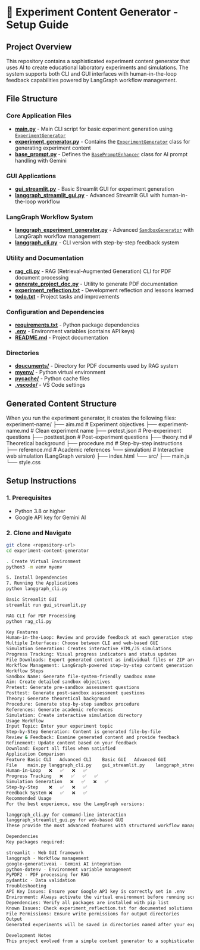 # 🧪 Experiment Content Generator - Setup Guide

## Project Overview

This repository contains a sophisticated experiment content generator that uses AI to create educational laboratory experiments and simulations. The system supports both CLI and GUI interfaces with human-in-the-loop feedback capabilities powered by LangGraph workflow management.

## File Structure

### Core Application Files

- **[main.py](main.py)** - Main CLI script for basic experiment generation using [`ExperimentGenerator`](experiment_generator.py)
- **[experiment_generator.py](experiment_generator.py)** - Contains the [`ExperimentGenerator`](experiment_generator.py) class for generating experiment content
- **[base_prompt.py](base_prompt.py)** - Defines the [`BasePromptEnhancer`](base_prompt.py) class for AI prompt handling with Gemini

### GUI Applications

- **[gui_streamlit.py](gui_streamlit.py)** - Basic Streamlit GUI for experiment generation
- **[langgraph_streamlit_gui.py](langgraph_streamlit_gui.py)** - Advanced Streamlit GUI with human-in-the-loop workflow

### LangGraph Workflow System

- **[langgraph_experiment_generator.py](langgraph_experiment_generator.py)** - Advanced [`SandboxGenerator`](langgraph_experiment_generator.py) with LangGraph workflow management
- **[langgraph_cli.py](langgraph_cli.py)** - CLI version with step-by-step feedback system

### Utility and Documentation

- **[rag_cli.py](rag_cli.py)** - RAG (Retrieval-Augmented Generation) CLI for PDF document processing
- **[generate_project_doc.py](generate_project_doc.py)** - Utility to generate PDF documentation
- **[experiment_reflection.txt](experiment_reflection.txt)** - Development reflection and lessons learned
- **[todo.txt](todo.txt)** - Project tasks and improvements

### Configuration and Dependencies

- **[requirements.txt](requirements.txt)** - Python package dependencies
- **[.env](.env)** - Environment variables (contains API keys)
- **[README.md](README.md)** - Project documentation

### Directories

- **[doucuments/](doucuments/)** - Directory for PDF documents used by RAG system
- **[myenv/](myenv/)** - Python virtual environment
- **[__pycache__/](__pycache__/)** - Python cache files
- **[.vscode/](.vscode/)** - VS Code settings

## Generated Content Structure

When you run the experiment generator, it creates the following files:
experiment-name/ ├── aim.md # Experiment objectives ├── experiment-name.md # Clean experiment name ├── pretest.json # Pre-experiment questions ├── posttest.json # Post-experiment questions ├── theory.md # Theoretical background ├── procedure.md # Step-by-step instructions ├── reference.md # Academic references └── simulation/ # Interactive web simulation (LangGraph version) ├── index.html └── src/ ├── main.js └── style.css


## Setup Instructions

### 1. Prerequisites

- Python 3.8 or higher
- Google API key for Gemini AI

### 2. Clone and Navigate

```bash
git clone <repository-url>
cd experiment-content-generator

. Create Virtual Environment
python3 -m venv myenv

5. Install Dependencies
7. Running the Applications
python langgraph_cli.py

Basic Streamlit GUI
streamlit run gui_streamlit.py

RAG CLI for PDF Processing
python rag_cli.py

Key Features
Human-in-the-Loop: Review and provide feedback at each generation step
Multiple Interfaces: Choose between CLI and web-based GUI
Simulation Generation: Creates interactive HTML/JS simulations
Progress Tracking: Visual progress indicators and status updates
File Downloads: Export generated content as individual files or ZIP archives
Workflow Management: LangGraph-powered step-by-step content generation
Workflow Steps
Sandbox Name: Generate file-system-friendly sandbox name
Aim: Create detailed sandbox objectives
Pretest: Generate pre-sandbox assessment questions
Posttest: Generate post-sandbox assessment questions
Theory: Generate theoretical background
Procedure: Generate step-by-step sandbox procedure
References: Generate academic references
Simulation: Create interactive simulation directory
Usage Workflow
Input Topic: Enter your experiment topic
Step-by-Step Generation: Content is generated file-by-file
Review & Feedback: Examine generated content and provide feedback
Refinement: Update content based on your feedback
Download: Export all files when satisfied
Application Comparison
Feature	Basic CLI	Advanced CLI	Basic GUI	Advanced GUI
File	main.py	langgraph_cli.py	gui_streamlit.py	langgraph_streamlit_gui.py
Human-in-Loop	❌	✅	❌	✅
Progress Tracking	❌	✅	✅	✅
Simulation Generation	❌	✅	❌	✅
Step-by-Step	❌	✅	❌	✅
Feedback System	❌	✅	❌	✅
Recommended Usage
For the best experience, use the LangGraph versions:

langgraph_cli.py for command-line interaction
langgraph_streamlit_gui.py for web-based GUI
These provide the most advanced features with structured workflow management and human feedback integration.

Dependencies
Key packages required:

streamlit - Web GUI framework
langgraph - Workflow management
google-generativeai - Gemini AI integration
python-dotenv - Environment variable management
PyPDF2 - PDF processing for RAG
pydantic - Data validation
Troubleshooting
API Key Issues: Ensure your Google API key is correctly set in .env
Environment: Always activate the virtual environment before running scripts
Dependencies: Verify all packages are installed with pip list
Known Issues: Check experiment_reflection.txt for documented solutions
File Permissions: Ensure write permissions for output directories
Output
Generated experiments will be saved in directories named after your experiment topic, containing all necessary files for educational use including interactive simulations ready for deployment.

Development Notes
This project evolved from a simple content generator to a sophisticated human-in-the-loop system. See experiment_reflection.txt for detailed development insights and lessons learned during the creation process. ```